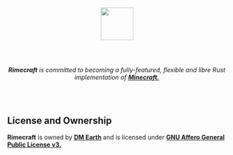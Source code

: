 <div align="center">
  <h5><br /></h5>
  <a href="https://github.com/rimecraft-rs">
    <img
      height="75"
      src="https://github.com/rimecraft-rs/artwork/blob/main/rimecraft/cut/logo/logo.png?raw=true"
      />
  </a>
  <h5><br /></h5>
</div>

###### <p align="center">**Rimecraft** is committed to becoming a fully-featured, flexible and libre Rust implementation of **[Minecraft.](https://minecraft.net)**</p>

<br />

## License and Ownership

**Rimecraft** is owned by **[DM Earth](https://github.com/DM-Earth)** and is licensed under **[GNU Affero General Public License v3.](LICENSE.md)**
